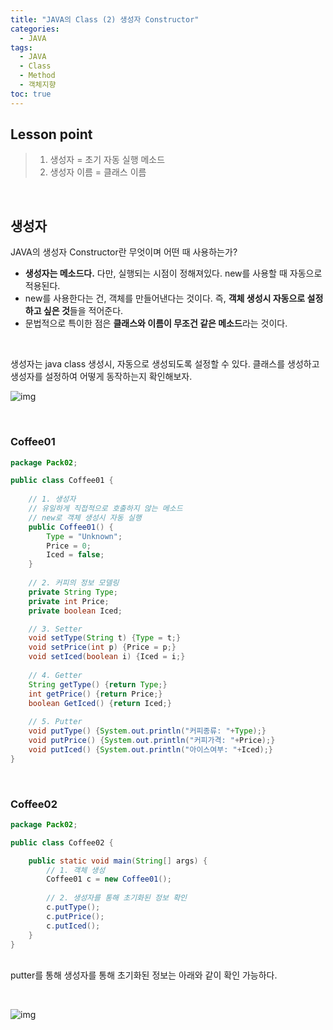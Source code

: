 ```yaml
---
title: "JAVA의 Class (2) 생성자 Constructor"
categories: 
  - JAVA
tags:
  - JAVA
  - Class
  - Method
  - 객체지향
toc: true
---
```


## Lesson point

> 1. 생성자 = 초기 자동 실행 메소드
> 2. 생성자 이름 = 클래스 이름

<br>

## 생성자

JAVA의 생성자 Constructor란 무엇이며 어떤 때 사용하는가?

- **생성자는 메소드다.** 다만, 실행되는 시점이 정해져있다. 
  new를 사용할 때 자동으로 적용된다.
- new를 사용한다는 건, 객체를 만들어낸다는 것이다. 
  즉, **객체 생성시 자동으로 설정하고 싶은 것**들을 적어준다. 
- 문법적으로 특이한 점은 **클래스와 이름이 무조건 같은 메소드**라는 것이다. 

<br>

생성자는 java class 생성시, 자동으로 생성되도록 설정할 수 있다. 
클래스를 생성하고 생성자를 설정하여 어떻게 동작하는지 확인해보자. 
<br>

![img](https://blog.kakaocdn.net/dn/cfs7ZP/btrUKY7haVP/s2z7A4IK0qcPxaKKRy8Jpk/img.png)

<br>

### Coffee01

```java
package Pack02;

public class Coffee01 {
	
	// 1. 생성자
	// 유일하게 직접적으로 호출하지 않는 메소드
	// new로 객체 생성시 자동 실행
	public Coffee01() {
		Type = "Unknown";
		Price = 0;
		Iced = false;
	}
	
	// 2. 커피의 정보 모델링
	private String Type;
	private int Price;
	private boolean Iced;

	// 3. Setter
	void setType(String t) {Type = t;}
	void setPrice(int p) {Price = p;}
	void setIced(boolean i) {Iced = i;}
	
	// 4. Getter
	String getType() {return Type;}
	int getPrice() {return Price;}
	boolean GetIced() {return Iced;}
	
	// 5. Putter
	void putType() {System.out.println("커피종류: "+Type);}
	void putPrice() {System.out.println("커피가격: "+Price);}
	void putIced() {System.out.println("아이스여부: "+Iced);}
}
```

<br>

### Coffee02

```java
package Pack02;

public class Coffee02 {

	public static void main(String[] args) {
		// 1. 객체 생성
		Coffee01 c = new Coffee01();
		
		// 2. 생성자를 통해 초기화된 정보 확인
		c.putType();
		c.putPrice();
		c.putIced();		
	}
}
```

<br>putter를 통해 생성자를 통해 초기화된 정보는 아래와 같이 확인 가능하다. 

<br>

![img](https://blog.kakaocdn.net/dn/CErUZ/btrUKXggmme/JHm9bDDQSafql0QkotJ0t0/img.png)
